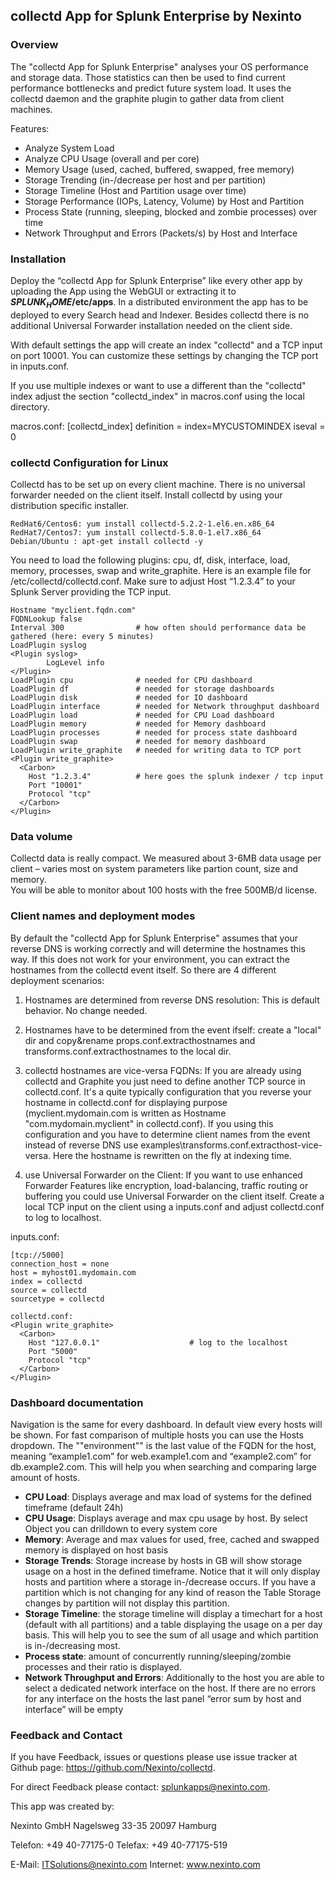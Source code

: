 ## collectd App for Splunk Enterprise by Nexinto ##

### Overview ###

The "collectd App for Splunk Enterprise" analyses your OS performance and storage data. 
Those statistics can then be used to find current performance bottlenecks and predict future system load. 
It uses the collectd daemon and the graphite plugin to gather data from client machines. 

Features: 

- Analyze System Load
- Analyze CPU Usage (overall and per core)
- Memory Usage (used, cached, buffered, swapped, free memory)
- Storage Trending (in-/decrease per host and per partition)
- Storage Timeline (Host and Partition usage over time)
- Storage Performance (IOPs, Latency, Volume) by Host and Partition
- Process State (running, sleeping, blocked and zombie processes) over time
- Network Throughput and Errors (Packets/s) by Host and Interface


### Installation ###

Deploy the “collectd App for Splunk Enterprise” like every other app by uploading the App using the WebGUI or extracting it to **$SPLUNK_HOME$/etc/apps**. 
In a distributed environment the app has to be deployed to every Search head and Indexer. Besides collectd there is no additional Universal Forwarder 
installation needed on the client side. 

With default settings the app will create an index "collectd" and a TCP input on port 10001. You can customize these settings by changing the TCP port in inputs.conf. 

If you use multiple indexes or want to use a different than the "collectd" index adjust the section "collectd_index" in macros.conf using the local directory.

macros.conf:
    [collectd_index]
    definition = index=MYCUSTOMINDEX 
    iseval = 0


### collectd Configuration for Linux ###

Collectd has to be set up on every client machine. There is no universal forwarder needed on the client itself. Install collectd by using your distribution specific installer.

	RedHat6/Centos6: yum install collectd-5.2.2-1.el6.en.x86_64
	RedHat7/Centos7: yum install collectd-5.8.0-1.el7.x86_64
	Debian/Ubuntu : apt-get install collectd -y

You need to load the following plugins: cpu, df, disk, interface, load, memory, processes, swap and write_graphite. Here is an example file for /etc/collectd/collectd.conf.
Make sure to adjust Host “1.2.3.4” to your Splunk Server providing the TCP input.

	Hostname "myclient.fqdn.com"
	FQDNLookup false
	Interval 300 				# how often should performance data be gathered (here: every 5 minutes)
	LoadPlugin syslog
	<Plugin syslog>
			LogLevel info
	</Plugin>
	LoadPlugin cpu 				# needed for CPU dashboard
	LoadPlugin df 				# needed for storage dashboards
	LoadPlugin disk 			# needed for IO dashboard
	LoadPlugin interface 		# needed for Network throughput dashboard
	LoadPlugin load 			# needed for CPU Load dashboard
	LoadPlugin memory 			# needed for Memory dashboard 
	LoadPlugin processes 		# needed for process state dashboard
	LoadPlugin swap 			# needed for memory dashboard
	LoadPlugin write_graphite 	# needed for writing data to TCP port
	<Plugin write_graphite>
	  <Carbon>
		Host "1.2.3.4" 			# here goes the splunk indexer / tcp input
		Port "10001"
		Protocol "tcp"
	  </Carbon>
	</Plugin>

### Data volume ###

Collectd data is really compact. We measured about 3-6MB data usage per client – varies most on system parameters like partion count, size and memory.  
You will be able to monitor about 100 hosts with the free 500MB/d license.

### Client names and deployment modes ###

By default the "collectd App for Splunk Enterprise" assumes that your reverse DNS is working correctly and will determine the hostnames this way. 
If this does not work for your environment, you can extract the hostnames from the collectd event itself.  So there are 4 different deployment scenarios:

1. Hostnames are determined from reverse DNS resolution: This is default behavior. No change needed.

2. Hostnames have to be determined from the event ifself: create a "local" dir and copy&rename props.conf.extracthostnames and transforms.conf.extracthostnames
to the local dir.

3. collectd hostnames are vice-versa FQDNs: If you are already using collectd and Graphite you just need to define another TCP source in collectd.conf. It's a quite
typically configuration that you reverse your hostname in collectd.conf for displaying purpose (myclient.mydomain.com is written as Hostname "com.mydomain.myclient" in collectd.conf).
If you using this configuration and you have to determine client names from the event instead of reverse DNS use examples\transforms.conf.extracthost-vice-versa. Here the hostname
is rewritten on the fly at indexing time.

4. use Universal Forwarder on the Client: If you want to use enhanced Forwarder Features like encryption, load-balancing, traffic routing or buffering 
you could use Universal Forwarder on the client itself. Create a local TCP input on the client using a inputs.conf and adjust collectd.conf to log to localhost. 
 
inputs.conf: 

	[tcp://5000]
	connection_host = none
	host = myhost01.mydomain.com
	index = collectd
	source = collectd
	sourcetype = collectd
	
	collectd.conf:
	<Plugin write_graphite>
	  <Carbon>
	    Host "127.0.0.1"                    # log to the localhost
	    Port "5000"
	    Protocol "tcp"
	  </Carbon>
	</Plugin>


### Dashboard documentation ###

Navigation is the same for every dashboard. In default view every hosts will be shown. For fast comparison of multiple hosts you can use the Hosts dropdown. 
The ""environment"" is the last value of the FQDN for the host, meaning “example1.com” for web.example1.com and “example2.com” for db.example2.com. 
This will help you when searching and comparing large amount of hosts.

-	**CPU Load**: Displays average and max load of systems for the defined timeframe (default 24h)
-	**CPU Usage**: Displays average and max cpu usage by host. By select Object you can drilldown to every system core
-	**Memory**: Average and max values for used, free, cached and swapped memory is displayed on host basis
-	**Storage Trends**: Storage increase by hosts in GB will show storage usage on a host in the defined timeframe. 
	Notice that it will only display hosts and partition where a storage in-/decrease occurs. If you have a partition which is not changing for any kind of 
	reason the Table Storage changes by partition will not display this partition.
-	**Storage Timeline**: the storage timeline will display a timechart for a host (default with all partitions) and a table displaying the usage on a per day basis. 
	This will help you to see the sum of all usage and which partition is in-/decreasing most.
-	**Process state**: amount of concurrently running/sleeping/zombie processes and their ratio is displayed. 
-	**Network Throughput and Errors**: Additionally to the host you are able to select a dedicated network interface on the host. 
	If there are no errors for any interface on the hosts the last panel “error sum by host and interface” will be empty

### Feedback and Contact ###

If you have Feedback, issues or questions please use issue tracker at Github page: https://github.com/Nexinto/collectd.
 
For direct Feedback please contact: splunkapps@nexinto.com. 

This app was created by:
 
Nexinto GmbH
Nagelsweg 33-35
20097 Hamburg

Telefon: +49 40-77175-0
Telefax: +49 40-77175-519

E-Mail: ITSolutions@nexinto.com
Internet: www.nexinto.com
